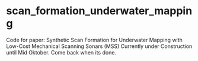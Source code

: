 # scan_formation_underwater_mapping
Code for paper: Synthetic Scan Formation for Underwater Mapping with Low-Cost Mechanical Scanning Sonars (MSS)
Currently under Construction until Mid Oktober. Come back when its done.

